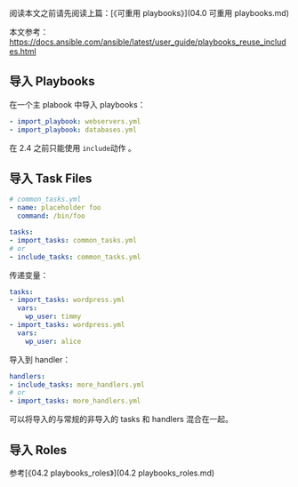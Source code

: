 阅读本文之前请先阅读上篇：[《可重用 playbooks》](04.0 可重用 playbooks.md)

本文参考：https://docs.ansible.com/ansible/latest/user_guide/playbooks_reuse_includes.html

## 导入 Playbooks

在一个主 plabook 中导入 playbooks：

```yaml
- import_playbook: webservers.yml
- import_playbook: databases.yml
```

在 2.4 之前只能使用 `include`动作 。

## 导入 Task Files

```yaml
# common_tasks.yml
- name: placeholder foo
  command: /bin/foo
```

```yaml
tasks:
- import_tasks: common_tasks.yml
# or
- include_tasks: common_tasks.yml
```

传递变量：

```yaml
tasks:
- import_tasks: wordpress.yml
  vars:
    wp_user: timmy
- import_tasks: wordpress.yml
  vars:
    wp_user: alice
```

导入到 handler：

```yaml
handlers:
- include_tasks: more_handlers.yml
# or
- import_tasks: more_handlers.yml
```

可以将导入的与常规的非导入的 tasks 和 handlers 混合在一起。

## 导入 Roles

参考[《04.2 playbooks_roles》](04.2 playbooks_roles.md)